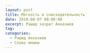 ```yaml
---
layout: post
title: Мягкость и снисходительность
date: 2018-08-07 00:00:00
excerpt: Рашид хазрат Акказиев
tag:
categories:
  - Рашид Акказиев
  - Слово имама
---
```


<div id="vk_playlist_-148559660_7"></div>

<script type="text/javascript" src="https://vk.com/js/api/openapi.js?158"></script>

<script type="text/javascript">
  (function() {
    VK.Widgets.Playlist("vk_playlist_-148559660_7", -148559660, 7,'d8b5a860f831ac5c88');
  }());
</script>